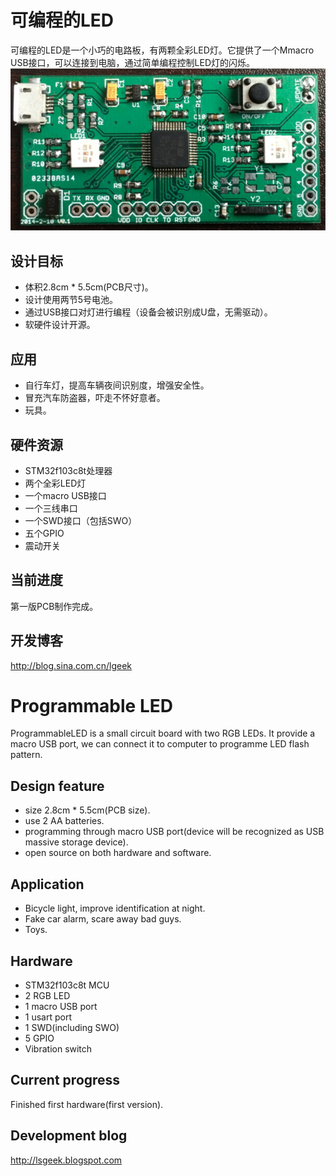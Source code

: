 可编程的LED
===============
可编程的LED是一个小巧的电路板，有两颗全彩LED灯。它提供了一个Mmacro USB接口，可以连接到电脑，通过简单编程控制LED灯的闪烁。
![image](https://github.com/lishen2/ProgrammableLED/blob/master/images/IMG_0546.png)

设计目标
--------
* 体积2.8cm * 5.5cm(PCB尺寸)。
* 设计使用两节5号电池。
* 通过USB接口对灯进行编程（设备会被识别成U盘，无需驱动）。
* 软硬件设计开源。

应用
-------
* 自行车灯，提高车辆夜间识别度，增强安全性。
* 冒充汽车防盗器，吓走不怀好意者。
* 玩具。

硬件资源
--------
* STM32f103c8t处理器
* 两个全彩LED灯
* 一个macro USB接口
* 一个三线串口
* 一个SWD接口（包括SWO）
* 五个GPIO
* 震动开关

当前进度
--------
第一版PCB制作完成。

开发博客
--------
<http://blog.sina.com.cn/lgeek>

Programmable LED
===============
ProgrammableLED is a small circuit board with two RGB LEDs. It provide a macro USB port, we can connect it to computer to programme LED flash pattern.

Design feature
--------------
* size 2.8cm * 5.5cm(PCB size).
* use 2 AA batteries.
* programming through macro USB port(device will be recognized as USB massive storage device).
* open source on both hardware and software.

Application
-----------
* Bicycle light, improve identification at night.
* Fake car alarm, scare away bad guys.
* Toys.

Hardware
--------
* STM32f103c8t MCU
* 2 RGB LED
* 1 macro USB port
* 1 usart port
* 1 SWD(including SWO)
* 5 GPIO
* Vibration switch

Current progress
---------------
Finished first hardware(first version).

Development blog
---------------
<http://lsgeek.blogspot.com>

